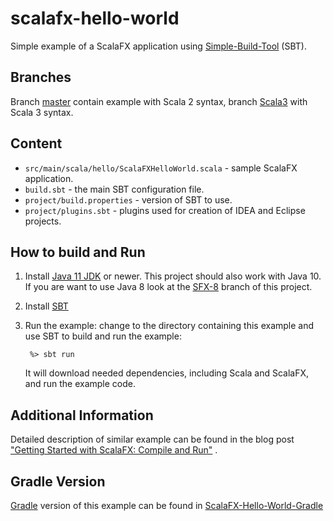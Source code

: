 scalafx-hello-world
===================

Simple example of a ScalaFX application using [Simple-Build-Tool](http://www.scala-sbt.org/) (SBT).

Branches
--------

Branch [master](https://github.com/scalafx/scalafx-hello-world/tree/master) contain example with Scala 2 syntax,
branch [Scala3](https://github.com/scalafx/scalafx-hello-world/tree/Scala3) with Scala 3 syntax.


Content
-------

* `src/main/scala/hello/ScalaFXHelloWorld.scala` - sample ScalaFX application.
* `build.sbt` - the main SBT configuration file.
* `project/build.properties` - version of SBT to use.
* `project/plugins.sbt` - plugins used for creation of IDEA and Eclipse projects.

How to build and Run
--------------------

1. Install [Java 11 JDK](http://www.oracle.com/technetwork/java/javase/downloads/index.html) or newer. This project should also work with Java 10. If you are want to use Java 8 look at the [SFX-8](https://github.com/scalafx/scalafx-hello-world/tree/SFX-8) branch of this project.

2. Install [SBT](http://www.scala-sbt.org/)

3. Run the example: change to the directory containing this example and use SBT to build and run the example:

   ```
    %> sbt run
   ```

   It will download needed dependencies, including Scala and ScalaFX, and run the example code.

Additional Information
----------------------

Detailed description of similar example can be found in the blog post
["Getting Started with ScalaFX: Compile and Run"](http://codingonthestaircase.wordpress.com/2013/05/17/getting-started-with-scalafx-compile-and-run-2/)
.

Gradle Version
-----------

[Gradle](https://gradle.org/) version of this example can be found in [ScalaFX-Hello-World-Gradle](https://github.com/scalafx/ScalaFX-Hello-World-Gradle)
